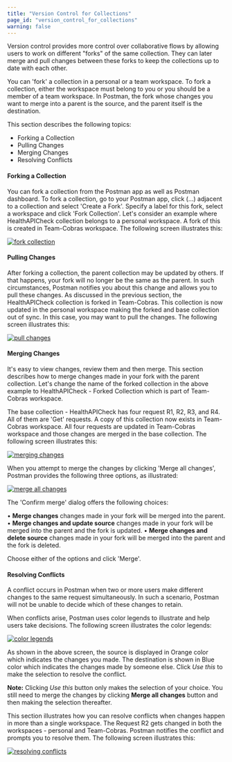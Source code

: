 ```yaml
---
title: "Version Control for Collections"
page_id: "version_control_for_collections"
warning: false
---
```


Version control provides more control over collaborative flows by allowing users to work on different "forks" of the same collection. They can later merge and pull changes between these forks to keep the collections up to date with each other.    

You can 'fork' a collection in a personal or a team workspace. To fork a collection, either the workspace must belong to you or you should be a member of a team workspace. In Postman, the fork whose changes you want to merge into a parent is the source, and the parent itself is the destination.

This section describes the following topics:

* Forking a Collection
* Pulling Changes 
* Merging Changes
* Resolving Conflicts

#### Forking a Collection

You can fork a collection from the Postman app as well as Postman dashboard. To fork a collection, go to your Postman app, click (...) adjacent to a collection and select 'Create a Fork'. Specify a label for this fork, select a workspace and click 'Fork Collection'. Let's consider an example where HealthAPICheck collection belongs to a personal workspace. A fork of this is created in Team-Cobras workspace. The following screen illustrates this:

[![fork collection](https://s3.amazonaws.com/postman-static-getpostman-com/postman-docs/Forking_a_Collection.gif)](https://s3.amazonaws.com/postman-static-getpostman-com/postman-docs/Forking_a_Collection.gif)


#### Pulling Changes 

After forking a collection, the parent collection may be updated by others. If that happens, your fork will no longer be the same as the parent. In such circumstances, Postman notifies you about this change and allows you to pull these changes. As discussed in the previous section, the HealthAPICheck collection is forked in Team-Cobras. This collection is now updated in the personal workspace making the forked and base collection out of sync. In this case, you may want to pull the changes. The following screen illustrates this:

[![pull changes](https://s3.amazonaws.com/postman-static-getpostman-com/postman-docs/Fork_Pull_Changes.gif)](https://s3.amazonaws.com/postman-static-getpostman-com/postman-docs/Fork_Pull_Changes.gif)


#### Merging Changes

It's easy to view changes, review them and then merge. This section describes how to merge changes made in your fork with the parent collection. Let's change the name of the forked collection in the above example to HealthAPICheck - Forked Collection which is part of Team-Cobras workspace. 

The base collection - HealthAPICheck has four request R1, R2, R3, and R4. All of them are 'Get' requests. A copy of this collection now exists in Team-Cobras workspace. All four requests are updated in Team-Cobras workspace and those changes are merged in the base collection. The following screen illustrates this:

[![merging changes](https://s3.amazonaws.com/postman-static-getpostman-com/postman-docs/Forking_n_Merging.gif)](https://s3.amazonaws.com/postman-static-getpostman-com/postman-docs/Forking_n_Merging.gif)

When you attempt to merge the changes by clicking 'Merge all changes', Postman provides the following three options, as illustrated:

[![merge all changes](https://s3.amazonaws.com/postman-static-getpostman-com/postman-docs/Merge_All_Changes.png)](https://s3.amazonaws.com/postman-static-getpostman-com/postman-docs/Merge_All_Changes.png)

The 'Confirm merge' dialog offers the following choices:

•	**Merge changes** changes made in your fork will be merged into the parent. 
•	**Merge changes and update source** changes made in your fork will be merged into the parent and the fork is updated. 
•	**Merge changes and delete source** changes made in your fork will be merged into the parent and the fork is deleted.

Choose either of the options and click 'Merge'. 

#### Resolving Conflicts 

A conflict occurs in Postman when two or more users make different changes to the same request simultaneously. In such a scenario, Postman will not be unable to decide which of these changes to retain.

When conflicts arise, Postman uses color legends to illustrate and help users take decisions. The following screen illustrates the color legends: 

[![color legends](https://s3.amazonaws.com/postman-static-getpostman-com/postman-docs/Fork_UI_Convention.png)](https://s3.amazonaws.com/postman-static-getpostman-com/postman-docs/Fork_UI_Convention.png)

As shown in the above screen, the source is displayed in Orange color which indicates the changes you made. The destination is shown in Blue color which indicates the changes made by someone else. Click *Use this* to make the selection to resolve the conflict. 

**Note:** Clicking *Use this* button only makes the selection of your choice. You still need to merge the changes by clicking **Merge all changes** button and then making the selection thereafter. 

This section illustrates how you can resolve conflicts when changes happen in more than a single workspace. The Request R2 gets changed in both the workspaces - personal and Team-Cobras. Postman notifies the conflict and prompts you to resolve them. The following screen illustrates this:

[![resolving conflicts](https://s3.amazonaws.com/postman-static-getpostman-com/postman-docs/Fork_Resolve_Conflicts.gif)](https://s3.amazonaws.com/postman-static-getpostman-com/postman-docs/Fork_Resolve_Conflicts.gif)

